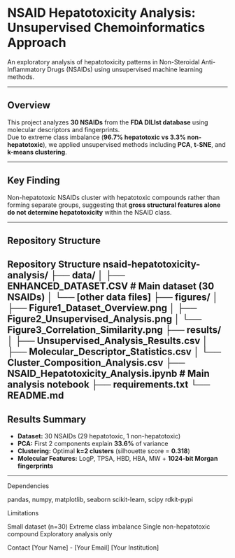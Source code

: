 # NSAID Hepatotoxicity Analysis: Unsupervised Chemoinformatics Approach

An exploratory analysis of hepatotoxicity patterns in Non-Steroidal Anti-Inflammatory Drugs (NSAIDs) using unsupervised machine learning methods.

---

## Overview
This project analyzes **30 NSAIDs** from the **FDA DILIst database** using molecular descriptors and fingerprints.  
Due to extreme class imbalance (**96.7% hepatotoxic vs 3.3% non-hepatotoxic**), we applied unsupervised methods including **PCA**, **t-SNE**, and **k-means clustering**.

---

## Key Finding
Non-hepatotoxic NSAIDs cluster with hepatotoxic compounds rather than forming separate groups, suggesting that **gross structural features alone do not determine hepatotoxicity** within the NSAID class.

---

## Repository Structure

Repository Structure
nsaid-hepatotoxicity-analysis/
├── data/
│   ├── ENHANCED_DATASET.CSV           # Main dataset (30 NSAIDs)
│   └── [other data files]
├── figures/
│   ├── Figure1_Dataset_Overview.png
│   ├── Figure2_Unsupervised_Analysis.png
│   └── Figure3_Correlation_Similarity.png
├── results/
│   ├── Unsupervised_Analysis_Results.csv
│   ├── Molecular_Descriptor_Statistics.csv
│   └── Cluster_Composition_Analysis.csv
├── NSAID_Hepatotoxicity_Analysis.ipynb  # Main analysis notebook
├── requirements.txt
└── README.md
---

## Results Summary

- **Dataset:** 30 NSAIDs (29 hepatotoxic, 1 non-hepatotoxic)  
- **PCA:** First 2 components explain **33.6%** of variance  
- **Clustering:** Optimal **k=2 clusters** (silhouette score = **0.318**)  
- **Molecular Features:** LogP, TPSA, HBD, HBA, MW + **1024-bit Morgan fingerprints**

---

Dependencies

pandas, numpy, matplotlib, seaborn
scikit-learn, scipy
rdkit-pypi

Limitations

Small dataset (n=30)
Extreme class imbalance
Single non-hepatotoxic compound
Exploratory analysis only

Contact
[Your Name] - [Your Email]
[Your Institution]
